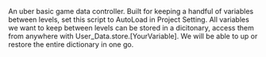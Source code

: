 An uber basic game data controller.
Built for keeping a handful of variables between levels, set this script to AutoLoad in Project Setting. All variables we want to keep between levels can be stored in a dicitonary, access them from anywhere with User_Data.store.[YourVariable]. We will be able to up or restore the entire dictionary in one go.
